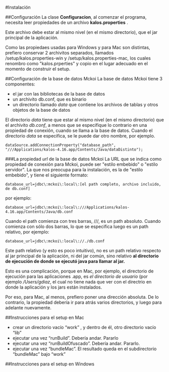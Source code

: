 #Instalación

##Configuración
La clase **Configuracion**, al comenzar el programa, necesita leer propiedades de un archivo __kalos.properties__ . 

Este archivo debe estar al mismo nivel (en el mismo directorio), que el jar principal de la aplicación. 

Como las propiedaes usadas para Windows y para Mac son distintas, prefiero conservar 2 archivitos separados, llamados /setup/kalos.properties-win y /setup/kalos.properties-mac, los cuales renombro como "kalos.prperties" y copio en el lugar adecuado en el momento de construir el setup.


##Configuración de la base de datos Mckoi
La base de datos Mckoi tiene 3 componentes:  
 
*  el jar con las bibliotecas de la base de datos 
*  un archivito db.conf, que es binario 
*  un directorio llamado _data_ que contiene los archivos de tablas y otros objetos de la base de datos

El directorio _data_  tiene que estar al mismo nivel (en el mismo directorio) que el archivito _db.conf_, a menos que se especifique lo contrario en una propiedad de conexión, cuando se llama a la base de datos. Cuando el directorio _data_ se especifica, se le puede dar otro nombre, por ejemplo.

```
dataSource.addConnectionProperty("database_path", "///Applications/kalos-4.16.app/Contents/Java/dataDistinto");
```  

###La propiedad _url_ de la base de datos Mckoi
La URL que se indica como propiedad de conexión para Mckoi, puede ser "estilo embebido" o "estilo servidor". La que nos preocupa para la instalación, es la de "estilo embebido", y tiene el siguiente formato:

```
database_url=jdbc\:mckoi\:local\:[el path completo, archivo incluido, de db.conf]
```
por ejemplo:

```
database_url=jdbc\:mckoi\:local\:///Applications/kalos-4.16.app/Contents/Java/db.conf
```

Cuando el path comienza con tres barras, ///, es un path absoluto. 
Cuando comienza con sólo dos barras, lo que se especifica luego es un path relativo, por ejemplo:

```
database_url=jdbc\:mckoi\:local\://./db.conf
```
Este path relativo (y esto es poco intuitivo), no es un path relativo respecto al jar principal de la aplicación, ni del jar común, sino relativo __al directorio de ejecución de donde se ejecutó java para llamar al jar.__

Esto es una complicación, porque en Mac, por ejemplo, el directorio de ejecución para las aplicaciones .app, es _el directorio de usuario_  (por ejemplo _/Users/gdiaz_, el cual no tiene nada que ver con el directrio en donde la aplicación y los jars están instalados.

Por eso, para Mac, al menos, prefiero poner una dirección absoluta. De lo contrario, la propiedad debería ir para atrás varios directorios, y luego para adelante nuevamente.



##Instrucciones para el setup en Mac

* crear un directorio vacío “work” , y dentro de él, otro directorio vacío “lib”
* ejecutar una vez “runBuild”. Debería andar. Pararlo
* ejecutar una vez “runBuildOfuscado”. Debería andar. Pararlo.
* ejecutar una vez “bundleMac”. El resultado queda en el subdirectorio “bundleMac” bajo “work”

##Instrucciones para el setup en Windows







    

